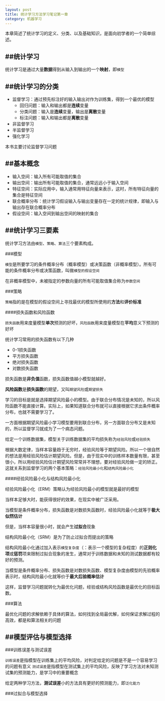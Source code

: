 ```yaml
---
layout: post
title: 统计学习方法学习笔记第一章
category: 机器学习
---
```


本章简述了统计学习的定义、分类、以及基础知识，是面向初学者的一个简单综述。

##统计学习
---

统计学习是通过大量**数据**得到从输入到输出的一个**映射**，即`模型`

##统计学习的分类
---

- 监督学习：通过预先标注好的输入输出对作为训练集，得到一个最优的模型
	+ 回归问题：输入和输出都是**连续**变量
	+ 分类问题：输入是**连续**变量，输出是**离散**变量
	+ 标注问题：输入和输出都是**离散**变量
- 非监督学习
- 半监督学习
- 强化学习

本书主要讨论监督学习问题

##基本概念
---

- 输入空间：输入所有可能取值的集合
- 输出空间：输出所有可能取值的集合，通常远远小于输入空间
- 特征空间：实际应用中，输入通常用特征向量来表示，这时，所有特征向量的集合是特征空间
- 联合概率分布：统计学习假设输入与输出变量存在一定的统计规律，即输入与输出存在联合概率分布
- 假设空间：输入空间到输出空间的映射的集合

##统计学习三要素
---

统计学习方法由`模型`、`策略`、`算法`三个要素构成。

###模型

`模型`是所要学习的条件概率分布（概率模型）或决策函数（非概率模型）。所有可能的条件概率分布或决策函数，叫做`模型的假设空间`

在非概率模型中，未被指定的参数向量的所有可能取值集合称为`参数空间`

###策略

`策略`指的是在模型的假设空间上寻找最优的模型所使用的**方法**和**评价标准**

####损失函数和风险函数

`损失函数`用来度量模型**单次**预测的好坏，`风险函数`用来度量模型在**平均**意义下预测的好坏

统计学习常用的损失函数有以下几种

- 0-1损失函数
- 平方损失函数
- 绝对损失函数
- 对数损失函数

损失函数是**非负值**函数，损失函数值越小模型就越好。

**风险函数**是**损失函数**的期望，又叫`期望风险`或`期望损失`

学习的目标是就是选择期望风险最小的模型。由于联合分布情况是未知的，所以风险函数不能直接计算。实际上，如果知道联合分布就可以直接根据它求出条件概率分布，也就不需要学习了。

一方面根据期望风险最小学习模型要用到联合分布，另一方面联合分布又是未知的，所以监督学习就成为了一个病态问题。

给定一个训练数据集，模型关于训练数据集的平均损失称为`经验风险`或`经验损失`

根据大数定律，当样本容量趋于无穷时，经验风险等于期望风险。所以一个很自然的想法是用经验风险估计期望风险。但是，由于现实中的训练样本数量有限，甚至很小，所以用经验风险估计期望风险常常并不理想，要对经验风险做一定的矫正。这就关系到监督学习的两个基本策略：`经验风险最小化`和`结构风险最小化`

####经验风险最小化与结构风险最小化

经验风险最小化（ERM）策略认为经验风险最小的模型就是最好的模型

当样本足够大时，能获得很好的效果，在现实中被广泛采用。

当模型是条件概率分布，损失函数是对数损失函数时，经验风险最小化就等于**极大似然估计**

但是，当样本容量很小时，就会产生**过拟合**现象

结构风险最小化（SRM）是为了防止过拟合而提出的策略

结构风险最小化通过加入表示`模型复杂度`（：表示一个模型的复杂程度）的**正则化项**或**惩罚**项来限制过拟合现象的发生，通常对于训练数据和未知的测试数据都有较好的预测。

当模型是条件概率分布、损失函数是对数损失函数、模型复杂度由模型的先验概率表示时，结构风险最小化就等价于**最大后验概率估计**

这样，监督学习问题就转化为最优化问题，经验或结构风险函数是最优化的目标函数。

###算法

最优化问题的求解依赖于具体的算法，如何找到全局最优解，如何保证求解过程的高效，都是和算法相关的问题

##模型评估与模型选择
---

###训练误差与测试误差

`训练误差`是指模型在训练集上的平均风险，对判定给定的问题是不是一个容易学习的问题有意义
`测试误差`是指模型在测试集上的平均风险，反映了学习方法对未知测试集的预测能力，是学习中的重要概念

给定两种学习方法，**测试误差**小的方法具有更好的预测能力，即`泛化能力`

###过拟合与模型选择

